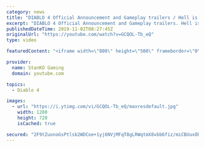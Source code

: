```yaml
---
category: news
title: "DIABLO 4 Official Announcement and Gameplay trailers / Hell is Coming"
excerpt: "DIABLO 4 Official Announcement and Gameplay trailers. Hell is Coming my friends. For more game videos and trailers hit that like button, comment,share and ..."
publishedDateTime: 2019-11-02T08:27:45Z
originalUrl: "https://youtube.com/watch?v=GCQOL-Tb_eQ"
type: video

featuredContent: "<iframe width=\"800\" height=\"500\" frameborder=\"0\" src=\"https://www.youtube.com/embed/GCQOL-Tb_eQ\" allow=\"accelerometer; autoplay; encrypted-media; gyroscope; picture-in-picture\" allowfullscreen></iframe>"

provider:
  name: StanKO Gaming
  domain: youtube.com

topics:
  - Diablo 4

images:
  - url: "https://i.ytimg.com/vi/GCQOL-Tb_eQ/maxresdefault.jpg"
    width: 1280
    height: 720
    isCached: true

secured: "2F9tZuonoGsPtlsb2WDCoe+1yj6NVjMFqT8gLRWqtmX8vbb6fiz/miCBUuxOhm5cvqeN/69GibQCI/stuYxGv4g7U95OtESf69e71Fc7ZYU7twdfb8ub21c7GcZWexEiR1U7/heTbfdrppSuVbCuUu62HmtZd+iHEXFB+J9ABWZYe2fdIW9j3PzWSH6MD5H9MGs5wuT2YPEbSIxh2YkSn9o9v4CTYXt9je5fz7AiGakS3ce/qgaUlajM67mOrMGV06k4oBygImTlMJE7JXatq+ZyEYeHwuSBX/gTW5+sMFxkowIv8yJgjRKZLw8B8/jiUn5NC07fGnfo2zMbBwF2FIXvjyXD5x6fjbZm0BtNs+bkmXsbCWViPnEYNFUuGXqS7WEW3woEzbsnSEXkzLvav4lphi8kbUFdLp0yAd2ztuLB29az4vuzAq2n0gD4Thf1;l6FmwPZiWoLNntvpyXqTGA=="
---
```


